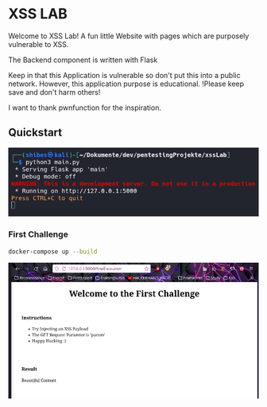 # XSS LAB

Welcome to XSS Lab! 
A fun little Website with pages which are purposely vulnerable to XSS.

The Backend component is written with Flask

Keep in that this Application is vulnerable so don't put this into a public network.
However, this application purpose is educational.
!Please keep save and don't harm others!

I want to thank pwnfunction for the inspiration.

## Quickstart
![Starting](media/Starting.png)

### First Challenge
```bash
docker-compose up --build
```

![Webpage](media/Webpage.png)
